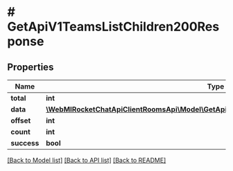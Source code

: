 # # GetApiV1TeamsListChildren200Response

## Properties

Name | Type | Description | Notes
------------ | ------------- | ------------- | -------------
**total** | **int** |  | [optional]
**data** | [**\WebMIRocketChatApiClientRoomsApi\Model\GetApiV1TeamsListChildren200ResponseDataInner[]**](GetApiV1TeamsListChildren200ResponseDataInner.md) |  | [optional]
**offset** | **int** |  | [optional]
**count** | **int** |  | [optional]
**success** | **bool** |  | [optional]

[[Back to Model list]](../../README.md#models) [[Back to API list]](../../README.md#endpoints) [[Back to README]](../../README.md)
